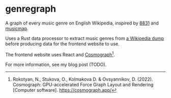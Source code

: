 # genregraph

A graph of every music genre on English Wikipedia, inspired by [8831](https://eightyeightthirty.one/) and [musicmap](https://musicmap.info/).

Uses a Rust data processor to extract music genres from [a Wikipedia dump](https://dumps.wikimedia.org/enwiki/) before producing data for the frontend website to use.

The frontend website uses React and [Cosmograph](https://cosmograph.app/)[^1].

[^1]: Rokotyan, N., Stukova, O., Kolmakova D. & Ovsyannikov, D. (2022). Cosmograph: GPU-accelerated Force Graph Layout and Rendering [Computer software]. https://cosmograph.app/

For more information, see my blog post (TODO).